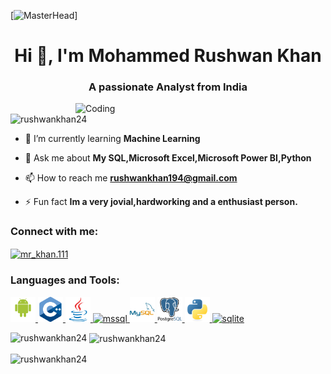 [![MasterHead](https://thumbs.dreamstime.com/b/data-science-uses-scientific-methods-processes-algorithms-systems-to-extract-knowledge-insights-various-concept-207016521.jpg)]
<h1 align="center">Hi 👋, I'm Mohammed Rushwan Khan</h1>
<h3 align="center">A passionate Analyst from India</h3>
<img align="right" alt="Coding" width="400" src="https://raw.githubusercontent.com/punitkmryh/punitkmryh/master/Developer.gif">

<p align="left"> <img src="https://komarev.com/ghpvc/?username=rushwankhan24&label=Profile%20views&color=0e75b6&style=flat" alt="rushwankhan24" /> </p>

- 🌱 I’m currently learning **Machine Learning**

- 💬 Ask me about **My SQL,Microsoft Excel,Microsoft Power BI,Python**

- 📫 How to reach me **rushwankhan194@gmail.com**

- ⚡ Fun fact **Im a very jovial,hardworking and a enthusiast person.**

<h3 align="left">Connect with me:</h3>
<p align="left">
<a href="https://instagram.com/mr_khan.111" target="blank"><img align="center" src="https://raw.githubusercontent.com/rahuldkjain/github-profile-readme-generator/master/src/images/icons/Social/instagram.svg" alt="mr_khan.111" height="30" width="40" /></a>
</p>

<h3 align="left">Languages and Tools:</h3>
<p align="left"> <a href="https://developer.android.com" target="_blank" rel="noreferrer"> <img src="https://raw.githubusercontent.com/devicons/devicon/master/icons/android/android-original-wordmark.svg" alt="android" width="40" height="40"/> </a> <a href="https://www.w3schools.com/cpp/" target="_blank" rel="noreferrer"> <img src="https://raw.githubusercontent.com/devicons/devicon/master/icons/cplusplus/cplusplus-original.svg" alt="cplusplus" width="40" height="40"/> </a> <a href="https://www.java.com" target="_blank" rel="noreferrer"> <img src="https://raw.githubusercontent.com/devicons/devicon/master/icons/java/java-original.svg" alt="java" width="40" height="40"/> </a> <a href="https://www.microsoft.com/en-us/sql-server" target="_blank" rel="noreferrer"> <img src="https://www.svgrepo.com/show/303229/microsoft-sql-server-logo.svg" alt="mssql" width="40" height="40"/> </a> <a href="https://www.mysql.com/" target="_blank" rel="noreferrer"> <img src="https://raw.githubusercontent.com/devicons/devicon/master/icons/mysql/mysql-original-wordmark.svg" alt="mysql" width="40" height="40"/> </a> <a href="https://www.postgresql.org" target="_blank" rel="noreferrer"> <img src="https://raw.githubusercontent.com/devicons/devicon/master/icons/postgresql/postgresql-original-wordmark.svg" alt="postgresql" width="40" height="40"/> </a> <a href="https://www.python.org" target="_blank" rel="noreferrer"> <img src="https://raw.githubusercontent.com/devicons/devicon/master/icons/python/python-original.svg" alt="python" width="40" height="40"/> </a> <a href="https://www.sqlite.org/" target="_blank" rel="noreferrer"> <img src="https://www.vectorlogo.zone/logos/sqlite/sqlite-icon.svg" alt="sqlite" width="40" height="40"/> </a> </p>

<p><img align="left" src="https://github-readme-stats.vercel.app/api/top-langs?username=rushwankhan24&show_icons=true&locale=en&layout=compact" alt="rushwankhan24" /></p>

<p>&nbsp;<img align="center" src="https://github-readme-stats.vercel.app/api?username=rushwankhan24&show_icons=true&locale=en" alt="rushwankhan24" /></p>

<p><img align="center" src="https://github-readme-streak-stats.herokuapp.com/?user=rushwankhan24&" alt="rushwankhan24" /></p>






